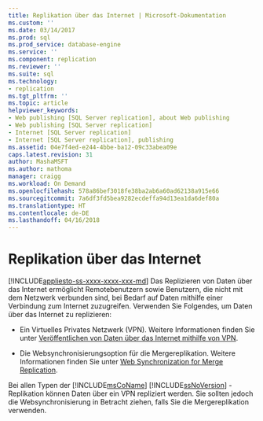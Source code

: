 ```yaml
---
title: Replikation über das Internet | Microsoft-Dokumentation
ms.custom: ''
ms.date: 03/14/2017
ms.prod: sql
ms.prod_service: database-engine
ms.service: ''
ms.component: replication
ms.reviewer: ''
ms.suite: sql
ms.technology:
- replication
ms.tgt_pltfrm: ''
ms.topic: article
helpviewer_keywords:
- Web publishing [SQL Server replication], about Web publishing
- Web publishing [SQL Server replication]
- Internet [SQL Server replication]
- Internet [SQL Server replication], publishing
ms.assetid: 04e7f4ed-e244-4bbe-ba12-09c33abea09e
caps.latest.revision: 31
author: MashaMSFT
ms.author: mathoma
manager: craigg
ms.workload: On Demand
ms.openlocfilehash: 578a86bef3018fe38ba2ab6a60ad62138a915e66
ms.sourcegitcommit: 7a6df3fd5bea9282ecdeffa94d13ea1da6def80a
ms.translationtype: HT
ms.contentlocale: de-DE
ms.lasthandoff: 04/16/2018
---
```

# <a name="replication-over-the-internet"></a>Replikation über das Internet
[!INCLUDE[appliesto-ss-xxxx-xxxx-xxx-md](../../includes/appliesto-ss-xxxx-xxxx-xxx-md.md)]
  Das Replizieren von Daten über das Internet ermöglicht Remotebenutzern sowie Benutzern, die nicht mit dem Netzwerk verbunden sind, bei Bedarf auf Daten mithilfe einer Verbindung zum Internet zuzugreifen. Verwenden Sie Folgendes, um Daten über das Internet zu replizieren:  
  
-   Ein Virtuelles Privates Netzwerk (VPN). Weitere Informationen finden Sie unter [Veröffentlichen von Daten über das Internet mithilfe von VPN](../../relational-databases/replication/publish-data-over-the-internet-using-vpn.md).  
  
-   Die Websynchronisierungsoption für die Mergereplikation. Weitere Informationen finden Sie unter [Web Synchronization for Merge Replication](../../relational-databases/replication/web-synchronization-for-merge-replication.md).  
  
 Bei allen Typen der [!INCLUDE[msCoName](../../includes/msconame-md.md)] [!INCLUDE[ssNoVersion](../../includes/ssnoversion-md.md)] -Replikation können Daten über ein VPN repliziert werden. Sie sollten jedoch die Websynchronisierung in Betracht ziehen, falls Sie die Mergereplikation verwenden.  
  
  
